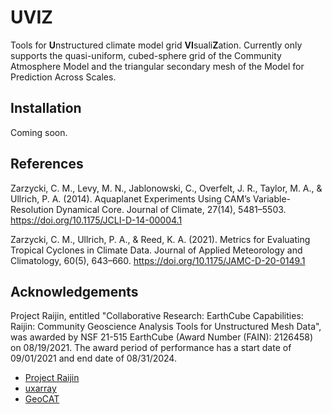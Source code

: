 # UVIZ
Tools for **U**nstructured climate model grid **VI**suali**Z**ation. Currently only supports the quasi-uniform, cubed-sphere grid of the Community Atmosphere Model and the triangular secondary mesh of the Model for Prediction Across Scales.



## Installation
Coming soon.

## References
Zarzycki, C. M., Levy, M. N., Jablonowski, C., Overfelt, J. R., Taylor, M. A., & Ullrich, P. A. (2014). Aquaplanet Experiments Using CAM’s Variable-Resolution Dynamical Core. Journal of Climate, 27(14), 5481–5503. https://doi.org/10.1175/JCLI-D-14-00004.1

Zarzycki, C. M., Ullrich, P. A., & Reed, K. A. (2021). Metrics for Evaluating Tropical Cyclones in Climate Data. Journal of Applied Meteorology and Climatology, 60(5), 643–660. https://doi.org/10.1175/JAMC-D-20-0149.1

## Acknowledgements
Project Raijin, entitled "Collaborative Research: EarthCube Capabilities: Raijin: Community Geoscience Analysis Tools for Unstructured Mesh Data", was awarded by NSF 21-515 EarthCube (Award Number (FAIN): 2126458) on 08/19/2021. The award period of performance has a start date of 09/01/2021 and end date of 08/31/2024.
* [Project Raijin](https://raijin.ucar.edu)
* [uxarray](https://github.com/UXARRAY/uxarray)
* [GeoCAT](https://geocat.ucar.edu)
